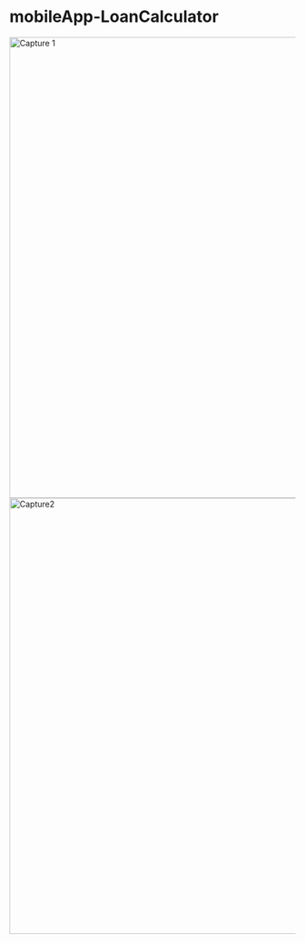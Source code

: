 # mobileApp-LoanCalculator

<img width="811" alt="Capture 1" src="https://user-images.githubusercontent.com/72715756/126887721-52c4c014-f21d-49ea-8f1e-b1984898e625.PNG">
<img width="767" alt="Capture2" src="https://user-images.githubusercontent.com/72715756/126887723-a4b022e1-a796-4a21-b0a9-a5782a0cc045.PNG">
